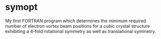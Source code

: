 # symopt
My first FORTRAN program which determines the minimum required number of electron vortex beam positions for a cubic crystal structure exhibiting a 4-fold rotational symmetry as well as translational symmetry.
